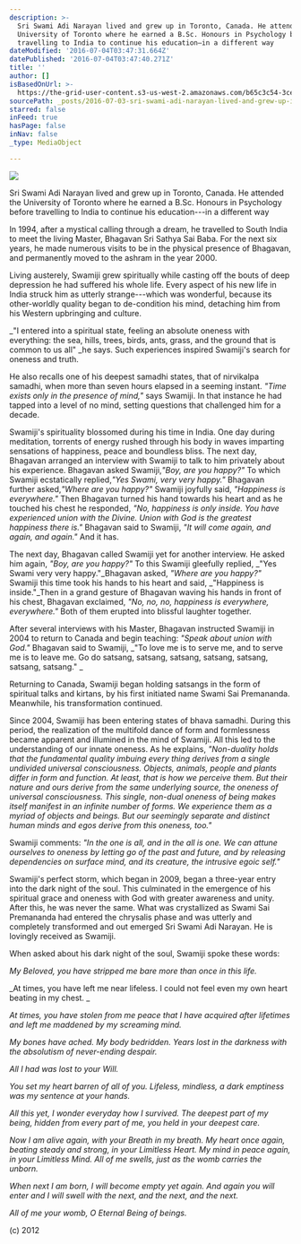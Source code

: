 ```yaml
---
description: >-
  Sri Swami Adi Narayan lived and grew up in Toronto, Canada. He attended the
  University of Toronto where he earned a B.Sc. Honours in Psychology before
  travelling to India to continue his education—in a different way
dateModified: '2016-07-04T03:47:31.664Z'
datePublished: '2016-07-04T03:47:40.271Z'
title: ''
author: []
isBasedOnUrl: >-
  https://the-grid-user-content.s3-us-west-2.amazonaws.com/b65c3c54-3cee-4718-afb8-95559c989434.jpg
sourcePath: _posts/2016-07-03-sri-swami-adi-narayan-lived-and-grew-up-in-toronto-canada.md
starred: false
inFeed: true
hasPage: false
inNav: false
_type: MediaObject

---
```

![](https://the-grid-user-content.s3-us-west-2.amazonaws.com/806bc56d-5c68-4bdc-b582-50d8d2b6078a.jpg)

Sri Swami Adi Narayan lived and grew up in Toronto, Canada. He attended the University of Toronto where he earned a B.Sc. Honours in Psychology before travelling to India to continue his education---in a different way

In 1994, after a mystical calling through a dream, he travelled to South India to meet the living Master, Bhagavan Sri Sathya Sai Baba. For the next six years, he made numerous visits to be in the physical presence of Bhagavan, and permanently moved to the ashram in the year 2000\.

Living austerely, Swamiji grew spiritually while casting off the bouts of deep depression he had suffered his whole life. Every aspect of his new life in India struck him as utterly strange---which was wonderful, because its other-worldly quality began to de-condition his mind, detaching him from his Western upbringing and culture.

_"I entered into a spiritual state, feeling an absolute oneness with everything: the sea, hills, trees, birds, ants, grass, and the ground that is common to us all" _he says. Such experiences inspired Swamiji's search for oneness and truth.

He also recalls one of his deepest samadhi states, that of nirvikalpa samadhi, when more than seven hours elapsed in a seeming instant. _"Time exists only in the presence of mind,"_ says Swamiji. In that instance he had tapped into a level of no mind, setting questions that challenged him for a decade.

Swamiji's spirituality blossomed during his time in India. One day during meditation, torrents of energy rushed through his body in waves imparting sensations of happiness, peace and boundless bliss. The next day, Bhagavan arranged an interview with Swamiji to talk to him privately about his experience. Bhagavan asked Swamiji,_"Boy, are you happy?"_ To which Swamiji ecstatically replied,_"Yes Swami, very very happy."_ Bhagavan further asked,_"Where are you happy?"_ Swamiji joyfully said, _"Happiness is everywhere."_ Then Bhagavan turned his hand towards his heart and as he touched his chest he responded, _"No, happiness is only inside. You have experienced union with the Divine. Union with God is the greatest happiness there is."_ Bhagavan said to Swamiji, _"It will come again, and again, and again."_ And it has. 

The next day, Bhagavan called Swamiji yet for another interview. He asked him again, _"Boy, are you happy?"_ To this Swamiji gleefully replied, _"Yes Swami very very happy."_Bhagavan asked, _"Where are you happy?"_ Swamiji this time took his hands to his heart and said, _"Happiness is inside."_Then in a grand gesture of Bhagavan waving his hands in front of his chest, Bhagavan exclaimed, _"No, no, no, happiness is everywhere, everywhere."_ Both of them erupted into blissful laughter together.

After several interviews with his Master, Bhagavan instructed Swamiji in 2004 to return to Canada and begin teaching: _"Speak about union with God."_ Bhagavan said to Swamiji, _"To love me is to serve me, and to serve me is to leave me. Go do satsang, satsang, satsang, satsang, satsang, satsang, satsang." _

Returning to Canada, Swamiji began holding satsangs in the form of spiritual talks and kirtans, by his first initiated name Swami Sai Premananda. Meanwhile, his transformation continued. 

Since 2004, Swamiji has been entering states of bhava samadhi. During this period, the realization of the multifold dance of form and formlessness became apparent and illumined in the mind of Swamiji. All this led to the understanding of our innate oneness. As he explains, _"Non-duality holds that the fundamental quality imbuing every thing derives from a single undivided universal consciousness. Objects, animals, people and plants differ in form and function. At least, that is how we perceive them. But their nature and ours derive from the same underlying source, the oneness of universal consciousness. This single, non-dual oneness of being makes itself manifest in an infinite number of forms. We experience them as a myriad of objects and beings. But our seemingly separate and distinct human minds and egos derive from this oneness, too."_

Swamiji comments: _"In the one is all, and in the all is one. We can attune ourselves to oneness by letting go of the past and future, and by releasing dependencies on surface mind, and its creature, the intrusive egoic self."_

Swamiji's perfect storm, which began in 2009, began a three-year entry into the dark night of the soul. This culminated in the emergence of his spiritual grace and oneness with God with greater awareness and unity. After this, he was never the same. What was crystallized as Swami Sai Premananda had entered the chrysalis phase and was utterly and completely transformed and out emerged Sri Swami Adi Narayan. He is lovingly received as Swamiji.

When asked about his dark night of the soul, Swamiji spoke these words:

_My Beloved, you have stripped me bare more than once in this life._

_At times, you have left me near lifeless. I could not feel even my own heart beating in my chest. _

_At times, you have stolen from me peace that I have acquired after lifetimes and left me maddened by my screaming mind._

_My bones have ached. My body bedridden. Years lost in the darkness with the absolutism of never-ending despair._

_All I had was lost to your Will._

_You set my heart barren of all of you. Lifeless, mindless, a dark emptiness was my sentence at your hands._

_All this yet, I wonder everyday how I survived. The deepest part of my being, hidden from every part of me, you held in your deepest care._

_Now I am alive again, with your Breath in my breath. My heart once again, beating steady and strong, in your Limitless Heart. My mind in peace again, in your Limitless Mind. All of me swells, just as the womb carries the unborn._

_When next I am born, I will become empty yet again. And again you will enter and I will swell with the next, and the next, and the next._

_All of me your womb, O Eternal Being of beings._

(c) 2012